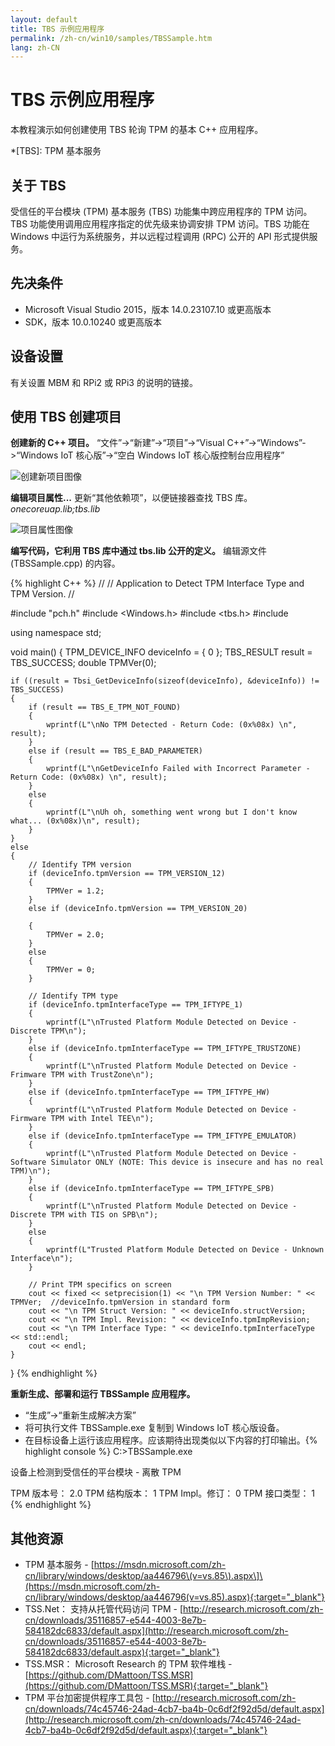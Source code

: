 ```yaml
---
layout: default
title: TBS 示例应用程序
permalink: /zh-cn/win10/samples/TBSSample.htm
lang: zh-CN
---
```


# TBS 示例应用程序

本教程演示如何创建使用 TBS 轮询 TPM 的基本 C++ 应用程序。

*[TBS]: TPM 基本服务

## 关于 TBS  
受信任的平台模块 \(TPM\) 基本服务 \(TBS\) 功能集中跨应用程序的 TPM 访问。TBS 功能使用调用应用程序指定的优先级来协调安排 TPM 访问。TBS 功能在 Windows 中运行为系统服务，并以远程过程调用 \(RPC\) 公开的 API 形式提供服务。

## 先决条件  
* Microsoft Visual Studio 2015，版本 14.0.23107.10 或更高版本  
* SDK，版本 10.0.10240 或更高版本

## 设备设置  
有关设置 MBM 和 RPi2 或 RPi3 的说明的链接。

## 使用 TBS 创建项目  

**创建新的 C++ 项目。** “文件”-\>“新建”-\>“项目”-\>“Visual C++”-\>“Windows”-\>“Windows IoT 核心版”-\>“空白 Windows IoT 核心版控制台应用程序”

![创建新项目图像]({{site.baseurl}}/Resources/images/TPM/TBS_NewProject.png)

**编辑项目属性...** 更新“其他依赖项”，以便链接器查找 TBS 库。*onecoreuap.lib;tbs.lib*

![项目属性图像]({{site.baseurl}}/Resources/images/TPM/TBS_LinkerDependencies.png)

**编写代码，它利用 TBS 库中通过 tbs.lib 公开的定义。** 编辑源文件 \(TBSSample.cpp\) 的内容。

{% highlight C++ %}
//
// Application to Detect TPM Interface Type and TPM Version.
//

#include "pch.h"
#include <Windows.h>
#include <tbs.h>
#include <iomanip>

using namespace std;

void main()
{
	TPM_DEVICE_INFO deviceInfo = { 0 };
	TBS_RESULT result = TBS_SUCCESS;
	double TPMVer(0);

	if ((result = Tbsi_GetDeviceInfo(sizeof(deviceInfo), &deviceInfo)) != TBS_SUCCESS)
	{
		if (result == TBS_E_TPM_NOT_FOUND)
		{
			wprintf(L"\nNo TPM Detected - Return Code: (0x%08x) \n", result);
		}
		else if (result == TBS_E_BAD_PARAMETER)
		{
			wprintf(L"\nGetDeviceInfo Failed with Incorrect Parameter - Return Code: (0x%08x) \n", result);
		}
		else
		{
			wprintf(L"\nUh oh, something went wrong but I don't know what... (0x%08x)\n", result);
		}
	}
	else
	{
		// Identify TPM version
		if (deviceInfo.tpmVersion == TPM_VERSION_12)
		{
			TPMVer = 1.2;
		}
		else if (deviceInfo.tpmVersion == TPM_VERSION_20)

		{
			TPMVer = 2.0;
		}
		else
		{
			TPMVer = 0;
		}

		// Identify TPM type
		if (deviceInfo.tpmInterfaceType == TPM_IFTYPE_1)
		{
			wprintf(L"\nTrusted Platform Module Detected on Device - Discrete TPM\n");
		}
		else if (deviceInfo.tpmInterfaceType == TPM_IFTYPE_TRUSTZONE)
		{
			wprintf(L"\nTrusted Platform Module Detected on Device - Frimware TPM with TrustZone\n");
		}
		else if (deviceInfo.tpmInterfaceType == TPM_IFTYPE_HW)
		{
			wprintf(L"\nTrusted Platform Module Detected on Device - Firmware TPM with Intel TEE\n");
		}
		else if (deviceInfo.tpmInterfaceType == TPM_IFTYPE_EMULATOR)
		{
			wprintf(L"\nTrusted Platform Module Detected on Device - Software Simulator ONLY (NOTE: This device is insecure and has no real TPM)\n");
		}
		else if (deviceInfo.tpmInterfaceType == TPM_IFTYPE_SPB)
		{
			wprintf(L"\nTrusted Platform Module Detected on Device - Discrete TPM with TIS on SPB\n");
		}
		else
		{
			wprintf(L"Trusted Platform Module Detected on Device - Unknown Interface\n");
		}

		// Print TPM specifics on screen
		cout << fixed << setprecision(1) << "\n TPM Version Number: " << TPMVer;  //deviceInfo.tpmVersion in standard form
		cout << "\n TPM Struct Version: " << deviceInfo.structVersion;
		cout << "\n TPM Impl. Revision: " << deviceInfo.tpmImpRevision;
		cout << "\n TPM Interface Type: " << deviceInfo.tpmInterfaceType << std::endl;
		cout << endl;
	}
}
{% endhighlight %}

**重新生成、部署和运行 TBSSample 应用程序。**

* “生成”-\>“重新生成解决方案”  
* 将可执行文件 TBSSample.exe 复制到 Windows IoT 核心版设备。  
* 在目标设备上运行该应用程序。应该期待出现类似以下内容的打印输出。{% highlight console %} C:\>TBSSample.exe

设备上检测到受信任的平台模块 - 离散 TPM

 TPM 版本号： 2.0 TPM 结构版本： 1 TPM Impl。修订： 0 TPM 接口类型： 1 {% endhighlight %}

## 其他资源  
* TPM 基本服务 - \[https://msdn.microsoft.com/zh-cn/library/windows/desktop/aa446796\(v=vs.85\).aspx\]\(https://msdn.microsoft.com/zh-cn/library/windows/desktop/aa446796(v=vs.85).aspx){:target="_blank"}
* TSS.Net： 支持从托管代码访问 TPM - [http://research.microsoft.com/zh-cn/downloads/35116857-e544-4003-8e7b-584182dc6833/default.aspx](http://research.microsoft.com/zh-cn/downloads/35116857-e544-4003-8e7b-584182dc6833/default.aspx){:target="_blank"}
* TSS.MSR： Microsoft Research 的 TPM 软件堆栈 - [https://github.com/DMattoon/TSS.MSR](https://github.com/DMattoon/TSS.MSR){:target="_blank"}
* TPM 平台加密提供程序工具包 - [http://research.microsoft.com/zh-cn/downloads/74c45746-24ad-4cb7-ba4b-0c6df2f92d5d/default.aspx](http://research.microsoft.com/zh-cn/downloads/74c45746-24ad-4cb7-ba4b-0c6df2f92d5d/default.aspx){:target="_blank"}

